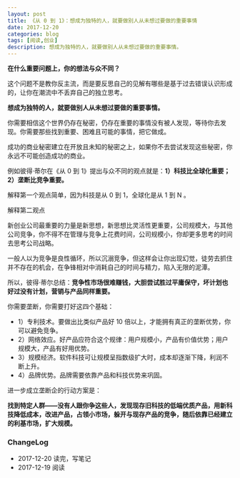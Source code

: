 ```yaml
---
layout: post
title: 《从 0 到 1》：想成为独特的人，就要做别人从未想过要做的重要事情
date: 2017-12-20
categories: blog
tags: [阅读,创业]
description: 想成为独特的人，就要做别人从未想过要做的重要事情。
---
```



**在什么重要问题上，你的想法与众不同？**

这个问题不是教你反主流，而是要反思自己的见解有哪些是基于过去错误认识形成的，让你在潮流中不丢弃自己的独立思考。

**想成为独特的人，就要做别人从未想过要做的重要事情。**

你需要相信这个世界仍存在秘密，仍存在重要的事情没有被人发现，等待你去发现。你需要那些找到重要、困难且可能的事情，把它做成。

成功的商业秘密建立在开放且未知的秘密之上，如果你不去尝试发现这些秘密，你永远不可能创造成功的商业。

例如彼得·蒂尔在《从 0 到 1》提出与众不同的观点就是：**1）科技比全球化重要；2）垄断比竞争重要。**

解释第一个观点简单，因为科技是从 0 到 1，全球化是从 1 到 N 。

解释第二观点

新创业公司最重要的力量是新思想，新思想比灵活性更重要，公司规模大，与其他公司竞争，你不得不在管理与竞争上花费时间，公司规模小，你却更多思考的时间去思考公司战略。

一般人以为竞争是良性循环，所以沉溺竞争，但这样会让你出现幻觉，徒劳去抓住并不存在的机会，在争锋相对中消耗自己的时间与精力，陷入无限的泥潭。

所以，彼得·蒂尔总结：**竞争性市场很难赚钱，大胆尝试胜过平庸保守，坏计划也好过没有计划，营销与产品同样重要。**

你需要垄断，你需要打好这四个基础：

* 1）专利技术。要做出比类似产品好 10 倍以上，才能拥有真正的垄断优势，你可以避免竞争。
* 2）网络效应。好产品应符合这个规律：用户规模小，产品有价值优势；用户规模大，产品有好用优势。
* 3）规模经济。软件科技可让规模呈指数级扩大时，成本却逐渐下降，利润不断上升。
* 4）品牌优势。品牌需要依靠产品和科技优势来巩固。

进一步成立垄断企的行动方案是：

**找到特定人群——没有人跟你争这些人，发现现存旧科技的低端优质产品，用新科技降低成本，改进产品，占领小市场，躲开与现存产品的竞争，随后依靠已经建立的利基市场，扩大规模。**

### ChangeLog

- 2017-12-20 读完，写笔记
- 2017-12-19 阅读



